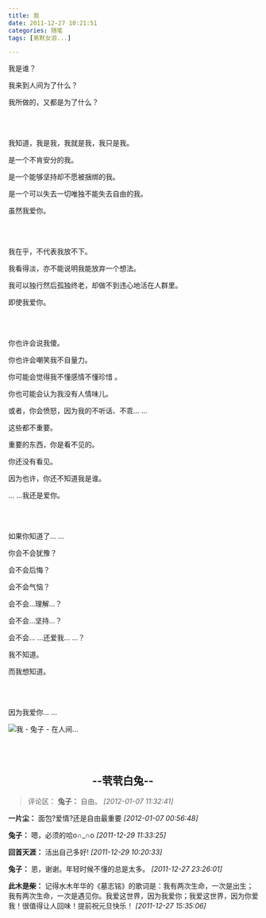 ```yaml
---
title: 我
date: 2011-12-27 10:21:51
categories: 随笔
tags: [男默女泪...]

---
```

我是谁？

我来到人间为了什么？

我所做的，又都是为了什么？ 

<br /><br />

我知道，我是我，我就是我，我只是我。

是一个不肯安分的我。 

是一个能够坚持却不愿被捆绑的我。 

是一个可以失去一切唯独不能失去自由的我。

虽然我爱你。 

<br /><br />

我在乎，不代表我放不下。 

我看得淡，亦不能说明我能放弃一个想法。 

我可以独行然后孤独终老，却做不到违心地活在人群里。 

即使我爱你。 

<br /><br />

你也许会说我傻。 

你也许会嘲笑我不自量力。 

你可能会觉得我不懂感情不懂珍惜 。

你也可能会认为我没有人情味儿。 

或者，你会愤怒，因为我的不听话、不乖… … 

这些都不重要。 

重要的东西，你是看不见的。 

你还没有看见。 

因为也许，你还不知道我是谁。 

… …我还是爱你。 

<br /><br />

如果你知道了… … 

你会不会犹豫？

会不会后悔？ 

会不会气恼？ 

会不会…理解…？ 

会不会…坚持…？ 

会不会… …还爱我… …？ 

我不知道。

而我想知道。 

<br /><br />

因为我爱你… … 

![我 - 兔子 - 在人间...](2680204728255813830.jpg)

<br /><br />

                                  --茕茕白兔--
---
>评论区：
>**兔子：** 自由。  *[2012-01-07 11:32:41]*
>
**一片尘：** 面包?爱情?还是自由最重要  *[2012-01-07 00:56:48]*
>
**兔子：** 嗯，必须的哈o∩_∩o  *[2011-12-29 11:33:25]*
>
**回首天涯：** 活出自己多好!  *[2011-12-29 10:20:33]*
>
**兔子：** 恩，谢谢。年轻时候不懂的总是太多。  *[2011-12-27 23:26:01]*
>
**此木是柴：** 记得水木年华的《墓志铭》的歌词是：我有两次生命，一次是出生；我有两次生命，一次是遇见你。我爱这世界，因为我爱你；我爱这世界，因为你爱我！很值得让人回味！提前祝元旦快乐！  *[2011-12-27 15:35:06]*
>
